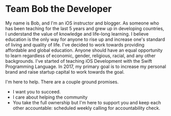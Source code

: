 # Team Bob the Developer 
My name is Bob, and I'm an iOS instructor and blogger. As someone who has been teaching for the last 5 years and grew up in developing countries, I understand the value of knowledge and life-long learning. I believe education is the only way for anyone to rise up and increase one's standard of living and quality of life. I've decided to work towards providing affordable and global education. Anyone should have an equal opportunity to learn regardless of economic, gender, religious, racial, and any other backgrounds. I've started of teaching iOS Development with the Swift Programming Language. In 2017, my primary goal is to increase my personal brand and raise startup capital to work towards the goal.


I'm here to help. There are a couple ground promises.
 - I want you to succeed.
 - I care about helping the community
 - You take the full ownership but I'm here to support you and keep each other accountable: scheduled weekly calling for accountability check.
